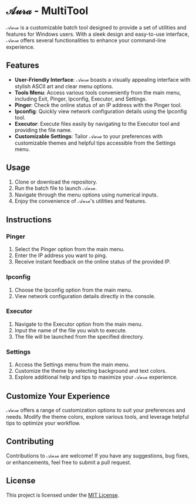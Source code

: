# 𝒜𝓊𝓇𝒶 - MultiTool

𝒜𝓊𝓇𝒶 is a customizable batch tool designed to provide a set of utilities and features for Windows users. With a sleek design and easy-to-use interface, 𝒜𝓊𝓇𝒶 offers several functionalities to enhance your command-line experience.

## Features

- **User-Friendly Interface**: 𝒜𝓊𝓇𝒶 boasts a visually appealing interface with stylish ASCII art and clear menu options.
- **Tools Menu**: Access various tools conveniently from the main menu, including Exit, Pinger, Ipconfig, Executor, and Settings.
- **Pinger**: Check the online status of an IP address with the Pinger tool.
- **Ipconfig**: Quickly view network configuration details using the Ipconfig tool.
- **Executor**: Execute files easily by navigating to the Executor tool and providing the file name.
- **Customizable Settings**: Tailor 𝒜𝓊𝓇𝒶 to your preferences with customizable themes and helpful tips accessible from the Settings menu.

## Usage

1. Clone or download the repository.
2. Run the batch file to launch 𝒜𝓊𝓇𝒶.
3. Navigate through the menu options using numerical inputs.
4. Enjoy the convenience of 𝒜𝓊𝓇𝒶's utilities and features.

## Instructions

### Pinger
1. Select the Pinger option from the main menu.
2. Enter the IP address you want to ping.
3. Receive instant feedback on the online status of the provided IP.

### Ipconfig
1. Choose the Ipconfig option from the main menu.
2. View network configuration details directly in the console.

### Executor
1. Navigate to the Executor option from the main menu.
2. Input the name of the file you wish to execute.
3. The file will be launched from the specified directory.

### Settings
1. Access the Settings menu from the main menu.
2. Customize the theme by selecting background and text colors.
3. Explore additional help and tips to maximize your 𝒜𝓊𝓇𝒶 experience.

## Customize Your Experience

𝒜𝓊𝓇𝒶 offers a range of customization options to suit your preferences and needs. Modify the theme colors, explore various tools, and leverage helpful tips to optimize your workflow.

## Contributing

Contributions to 𝒜𝓊𝓇𝒶 are welcome! If you have any suggestions, bug fixes, or enhancements, feel free to submit a pull request.

## License

This project is licensed under the [MIT License](LICENSE).
